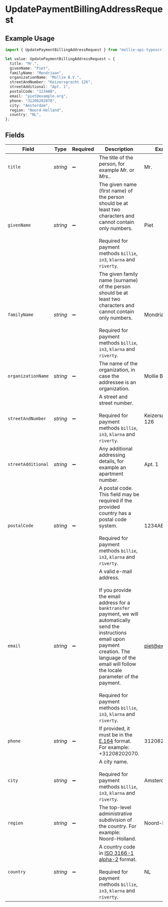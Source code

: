 # UpdatePaymentBillingAddressRequest

## Example Usage

```typescript
import { UpdatePaymentBillingAddressRequest } from "mollie-api-typescript/models/operations";

let value: UpdatePaymentBillingAddressRequest = {
  title: "Mr.",
  givenName: "Piet",
  familyName: "Mondriaan",
  organizationName: "Mollie B.V.",
  streetAndNumber: "Keizersgracht 126",
  streetAdditional: "Apt. 1",
  postalCode: "1234AB",
  email: "piet@example.org",
  phone: "31208202070",
  city: "Amsterdam",
  region: "Noord-Holland",
  country: "NL",
};
```

## Fields

| Field                                                                                                                                                                                                                                                                                                              | Type                                                                                                                                                                                                                                                                                                               | Required                                                                                                                                                                                                                                                                                                           | Description                                                                                                                                                                                                                                                                                                        | Example                                                                                                                                                                                                                                                                                                            |
| ------------------------------------------------------------------------------------------------------------------------------------------------------------------------------------------------------------------------------------------------------------------------------------------------------------------ | ------------------------------------------------------------------------------------------------------------------------------------------------------------------------------------------------------------------------------------------------------------------------------------------------------------------ | ------------------------------------------------------------------------------------------------------------------------------------------------------------------------------------------------------------------------------------------------------------------------------------------------------------------ | ------------------------------------------------------------------------------------------------------------------------------------------------------------------------------------------------------------------------------------------------------------------------------------------------------------------ | ------------------------------------------------------------------------------------------------------------------------------------------------------------------------------------------------------------------------------------------------------------------------------------------------------------------ |
| `title`                                                                                                                                                                                                                                                                                                            | *string*                                                                                                                                                                                                                                                                                                           | :heavy_minus_sign:                                                                                                                                                                                                                                                                                                 | The title of the person, for example *Mr.* or *Mrs.*.                                                                                                                                                                                                                                                              | Mr.                                                                                                                                                                                                                                                                                                                |
| `givenName`                                                                                                                                                                                                                                                                                                        | *string*                                                                                                                                                                                                                                                                                                           | :heavy_minus_sign:                                                                                                                                                                                                                                                                                                 | The given name (first name) of the person should be at least two characters and cannot contain only numbers.<br/><br/>Required for payment methods `billie`, `in3`, `klarna` and `riverty`.                                                                                                                        | Piet                                                                                                                                                                                                                                                                                                               |
| `familyName`                                                                                                                                                                                                                                                                                                       | *string*                                                                                                                                                                                                                                                                                                           | :heavy_minus_sign:                                                                                                                                                                                                                                                                                                 | The given family name (surname) of the person should be at least two characters and cannot contain only numbers.<br/><br/>Required for payment methods `billie`, `in3`, `klarna` and `riverty`.                                                                                                                    | Mondriaan                                                                                                                                                                                                                                                                                                          |
| `organizationName`                                                                                                                                                                                                                                                                                                 | *string*                                                                                                                                                                                                                                                                                                           | :heavy_minus_sign:                                                                                                                                                                                                                                                                                                 | The name of the organization, in case the addressee is an organization.                                                                                                                                                                                                                                            | Mollie B.V.                                                                                                                                                                                                                                                                                                        |
| `streetAndNumber`                                                                                                                                                                                                                                                                                                  | *string*                                                                                                                                                                                                                                                                                                           | :heavy_minus_sign:                                                                                                                                                                                                                                                                                                 | A street and street number.<br/><br/>Required for payment methods `billie`, `in3`, `klarna` and `riverty`.                                                                                                                                                                                                         | Keizersgracht 126                                                                                                                                                                                                                                                                                                  |
| `streetAdditional`                                                                                                                                                                                                                                                                                                 | *string*                                                                                                                                                                                                                                                                                                           | :heavy_minus_sign:                                                                                                                                                                                                                                                                                                 | Any additional addressing details, for example an apartment number.                                                                                                                                                                                                                                                | Apt. 1                                                                                                                                                                                                                                                                                                             |
| `postalCode`                                                                                                                                                                                                                                                                                                       | *string*                                                                                                                                                                                                                                                                                                           | :heavy_minus_sign:                                                                                                                                                                                                                                                                                                 | A postal code. This field may be required if the provided country has a postal code system.<br/><br/>Required for payment methods `billie`, `in3`, `klarna` and `riverty`.                                                                                                                                         | 1234AB                                                                                                                                                                                                                                                                                                             |
| `email`                                                                                                                                                                                                                                                                                                            | *string*                                                                                                                                                                                                                                                                                                           | :heavy_minus_sign:                                                                                                                                                                                                                                                                                                 | A valid e-mail address.<br/><br/>If you provide the email address for a `banktransfer` payment, we will automatically send the instructions email upon payment creation. The language of the email will follow the locale parameter of the payment.<br/><br/>Required for payment methods `billie`, `in3`, `klarna` and `riverty`. | piet@example.org                                                                                                                                                                                                                                                                                                   |
| `phone`                                                                                                                                                                                                                                                                                                            | *string*                                                                                                                                                                                                                                                                                                           | :heavy_minus_sign:                                                                                                                                                                                                                                                                                                 | If provided, it must be in the [E.164](https://en.wikipedia.org/wiki/E.164) format. For example: +31208202070.                                                                                                                                                                                                     | 31208202070                                                                                                                                                                                                                                                                                                        |
| `city`                                                                                                                                                                                                                                                                                                             | *string*                                                                                                                                                                                                                                                                                                           | :heavy_minus_sign:                                                                                                                                                                                                                                                                                                 | A city name.<br/><br/>Required for payment methods `billie`, `in3`, `klarna` and `riverty`.                                                                                                                                                                                                                        | Amsterdam                                                                                                                                                                                                                                                                                                          |
| `region`                                                                                                                                                                                                                                                                                                           | *string*                                                                                                                                                                                                                                                                                                           | :heavy_minus_sign:                                                                                                                                                                                                                                                                                                 | The top-level administrative subdivision of the country. For example: Noord-Holland.                                                                                                                                                                                                                               | Noord-Holland                                                                                                                                                                                                                                                                                                      |
| `country`                                                                                                                                                                                                                                                                                                          | *string*                                                                                                                                                                                                                                                                                                           | :heavy_minus_sign:                                                                                                                                                                                                                                                                                                 | A country code in [ISO 3166-1 alpha-2](https://en.wikipedia.org/wiki/ISO_3166-1_alpha-2) format.<br/><br/>Required for payment methods `billie`, `in3`, `klarna` and `riverty`.                                                                                                                                    | NL                                                                                                                                                                                                                                                                                                                 |